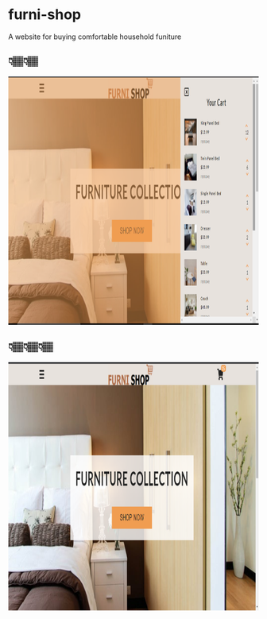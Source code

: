 # furni-shop

A website for buying comfortable household funiture

## 👇🏽👇🏽

<img src ="images/landing1.png" width="800" height="500">

## 👇🏽👇🏽👇🏽

<img src ="images/landing2.png" width="800" height="500">
